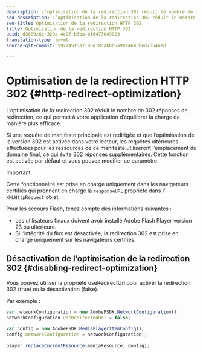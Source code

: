 ```yaml
---
description: L’optimisation de la redirection 302 réduit le nombre de 302 réponses de redirection, ce qui permet à votre application d’équilibrer la charge de manière plus efficace.
seo-description: L’optimisation de la redirection 302 réduit le nombre de 302 réponses de redirection, ce qui permet à votre application d’équilibrer la charge de manière plus efficace.
seo-title: Optimisation de la redirection HTTP 302
title: Optimisation de la redirection HTTP 302
uuid: d3009c6c-320a-4c0f-b6ba-bf6473049823
translation-type: tm+mt
source-git-commit: 592245f5a7186d18dabbb5a98a468cbed7354aed

---
```



# Optimisation de la redirection HTTP 302 {#http-redirect-optimization}

L’optimisation de la redirection 302 réduit le nombre de 302 réponses de redirection, ce qui permet à votre application d’équilibrer la charge de manière plus efficace.

Si une requête de manifeste principale est redirigée et que l’optimisation de la version 302 est activée dans votre lecteur, les requêtes ultérieures effectuées pour les ressources de ce manifeste utiliseront l’emplacement du domaine final, ce qui évite 302 réponses supplémentaires. Cette fonction est activée par défaut et vous pouvez modifier ce paramètre.

>[!IMPORTANT]
>
>Cette fonctionnalité est prise en charge uniquement dans les navigateurs certifiés qui prennent en charge la `responseURL` propriété dans l’ `XMLHttpRequest` objet.

Pour les secours Flash, tenez compte des informations suivantes :

* Les utilisateurs finaux doivent avoir installé Adobe Flash Player version 23 ou ultérieure.
* Si l’intégrité du flux est désactivée, la redirection 302 est prise en charge uniquement sur les navigateurs certifiés.

## Désactivation de l’optimisation de la redirection 302 {#disabling-redirect-optimization}

Vous pouvez utiliser la propriété useRedirectUrl pour activer la redirection 302 (true) ou la désactivation (false).

Par exemple :

```js
var networkConfiguration = new AdobePSDK.NetworkConfiguration(); 
networkConfiguration.useRedirectedUrl = false; 
 
var config = new AdobePSDK.MediaPlayerItemConfig(); 
config.networkConfiguration = networkConfiguration;; 
 
player.replaceCurrentResource(mediaResource, config);
```
